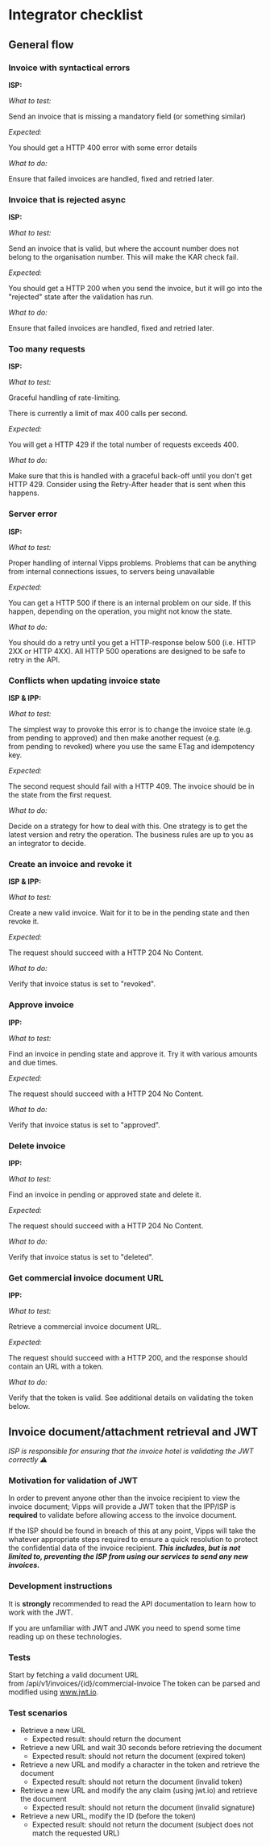# Integrator checklist

## General flow

### Invoice with syntactical errors

**ISP:**

*What to test:*

Send an invoice that is missing a mandatory field (or something similar)

*Expected:*

You should get a HTTP 400 error with some error details

*What to do:*

Ensure that failed invoices are handled, fixed and retried later. 

### Invoice that is rejected async

**ISP:**

*What to test:*

Send an invoice that is valid, but where the account number does not belong to the organisation number. This will make the KAR check fail.

*Expected:*

You should get a HTTP 200 when you send the invoice, but it will go into the "rejected" state after the validation has run.

*What to do:*

Ensure that failed invoices are handled, fixed and retried later. 

### Too many requests

**ISP:**

*What to test:*

Graceful handling of rate-limiting.

There is currently a limit of max 400 calls per second.

*Expected:*

You will get a HTTP 429 if the total number of requests exceeds 400.

*What to do:*

Make sure that this is handled with a graceful back-off until you don't get HTTP 429.
Consider using the Retry-After header that is sent when this happens.

### Server error 

**ISP:**

*What to test:*

Proper handling of internal Vipps problems. 
Problems that can be anything from internal connections issues, to servers being unavailable

*Expected:*

You can get a HTTP 500 if there is an internal problem on our side.
If this happen, depending on the operation, you might not know the state. 

*What to do:*

You should do a retry until you get a HTTP-response below 500 (i.e. HTTP 2XX or HTTP 4XX).
All HTTP 500 operations are designed to be safe to retry in the API.

### Conflicts when updating invoice state

**ISP & IPP:**

*What to test:*

The simplest way to provoke this error is to change the invoice state (e.g. from pending to approved) and then make another request (e.g. from pending to revoked) where you use the same ETag and idempotency key.

*Expected:*

The second request should fail with a HTTP 409. The invoice should be in the state from the first request.

*What to do:*

Decide on a strategy for how to deal with this. One strategy is to get the latest version and retry the operation.
The business rules are up to you as an integrator to decide.

### Create an invoice and revoke it

**ISP & IPP:**

*What to test:*

Create a new valid invoice. Wait for it to be in the pending state and then revoke it.

*Expected:*

The request should succeed with a HTTP 204 No Content.

*What to do:*

Verify that invoice status is set to "revoked".

### Approve invoice

**IPP:**

*What to test:*

Find an invoice in pending state and approve it. Try it with various amounts and due times.

*Expected:*

The request should succeed with a HTTP 204 No Content.

*What to do:*

Verify that invoice status is set to "approved".

### Delete invoice

**IPP:**

*What to test:*

Find an invoice in pending or approved state and delete it.

*Expected:*

The request should succeed with a HTTP 204 No Content.

*What to do:*

Verify that invoice status is set to "deleted".

### Get commercial invoice document URL

**IPP:**

*What to test:*

Retrieve a commercial invoice document URL.

*Expected:*

The request should succeed with a HTTP 200, and the response should contain an URL with a token.

*What to do:*

Verify that the token is valid.
See additional details on validating the token below.

## Invoice document/attachment retrieval and JWT

*ISP is responsible for ensuring that the invoice hotel is validating the JWT correctly ⚠*

### Motivation for validation of JWT

In order to prevent anyone other than the invoice recipient to view the invoice document; Vipps will provide a JWT token that the IPP/ISP is **required** to validate before allowing access to the invoice document. 

If the ISP should be found in breach of this at any point, Vipps will take the whatever appropriate steps required to ensure a quick resolution to protect the confidential data of the invoice recipient. 
***This includes, but is not limited to, preventing the ISP from using our services to send any new invoices.***

### Development instructions

It is **strongly** recommended to read the API documentation to learn how to work with the JWT.

If you are unfamiliar with JWT and JWK you need to spend some time reading up on these technologies.

### Tests

Start by fetching a valid document URL from /api/v1/invoices/{id}/commercial-invoice
The token can be parsed and modified using www.jwt.io.

### Test scenarios

* Retrieve a new URL
    * Expected result: should return the document
* Retrieve a new URL and wait 30 seconds before retrieving the document
    * Expected result: should not return the document (expired token)
* Retrieve a new URL and modify a character in the token and retrieve the document
    * Expected result: should not return the document (invalid token)
* Retrieve a new URL and modify the any claim (using jwt.io) and retrieve the document
    * Expected result: should not return the document (invalid signature)
* Retrieve a new URL, modify the ID (before the token)
    * Expected result: should not return the document (subject does not match the requested URL)